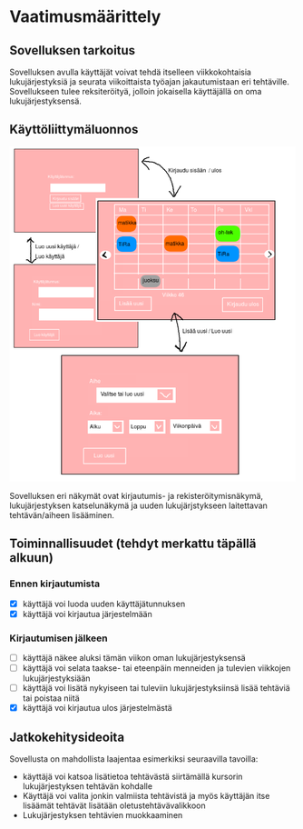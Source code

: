 # Vaatimusmäärittely

## Sovelluksen tarkoitus

Sovelluksen avulla käyttäjät voivat tehdä itselleen viikkokohtaisia lukujärjestyksiä ja seurata viikoittaista työajan jakautumistaan eri tehtäville. Sovellukseen tulee reksiteröityä, jolloin jokaisella käyttäjällä on oma lukujärjestyksensä.

## Käyttöliittymäluonnos

![kayttoliittyma_1](https://github.com/makitzei/ot-harjoitustyo2020/blob/master/TimetableApp/dokumentaatio/kuvat/kl_luonnos_1.png)

Sovelluksen eri näkymät ovat kirjautumis- ja rekisteröitymisnäkymä, lukujärjestyksen katselunäkymä ja uuden lukujärjstykseen laitettavan tehtävän/aiheen lisääminen.

## Toiminnallisuudet (tehdyt merkattu täpällä alkuun)

### Ennen kirjautumista
- [x] käyttäjä voi luoda uuden käyttäjätunnuksen
- [x] käyttäjä voi kirjautua järjestelmään

### Kirjautumisen jälkeen
- [ ] käyttäjä näkee aluksi tämän viikon oman lukujärjestyksensä
- [ ] käyttäjä voi selata taakse- tai eteenpäin menneiden ja tulevien viikkojen lukujärjestyksiään
- [ ] käyttäjä voi lisätä nykyiseen tai tuleviin lukujärjestyksiinsä lisää tehtäviä tai poistaa niitä
- [x] käyttäjä voi kirjautua ulos järjestelmästä

## Jatkokehitysideoita

Sovellusta on mahdollista laajentaa esimerkiksi seuraavilla tavoilla:

* käyttäjä voi katsoa lisätietoa tehtävästä siirtämällä kursorin lukujärjestyksen tehtävän kohdalle
* Käyttäjä voi valita jonkin valmiista tehtävistä ja myös käyttäjän itse lisäämät tehtävät lisätään oletustehtävävalikkoon
* Lukujärjestyksen tehtävien muokkaaminen
